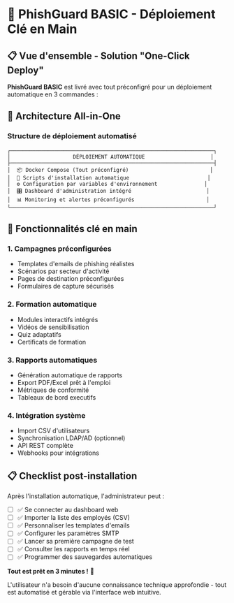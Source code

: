 # 🚀 PhishGuard BASIC - Déploiement Clé en Main

## 📋 Vue d'ensemble - Solution "One-Click Deploy"

**PhishGuard BASIC** est livré avec tout préconfigré pour un déploiement automatique en 3 commandes :


## 🎯 Architecture All-in-One

### Structure de déploiement automatisé
```
┌─────────────────────────────────────────────────────────────────┐
│                    DÉPLOIEMENT AUTOMATIQUE                     │
├─────────────────────────────────────────────────────────────────┤
│  📦 Docker Compose (Tout préconfigré)                          │
│  🔧 Scripts d'installation automatique                         │
│  ⚙️ Configuration par variables d'environnement               │
│  🎛️ Dashboard d'administration intégré                        │
│  📊 Monitoring et alertes préconfigurés                       │
└─────────────────────────────────────────────────────────────────┘
```

## 🚀 Fonctionnalités clé en main

### 1. **Campagnes préconfigurées**
- Templates d'emails de phishing réalistes
- Scénarios par secteur d'activité
- Pages de destination préconfigurées
- Formulaires de capture sécurisés

### 2. **Formation automatique**
- Modules interactifs intégrés
- Vidéos de sensibilisation
- Quiz adaptatifs
- Certificats de formation

### 3. **Rapports automatiques**
- Génération automatique de rapports
- Export PDF/Excel prêt à l'emploi
- Métriques de conformité
- Tableaux de bord executifs

### 4. **Intégration système**
- Import CSV d'utilisateurs
- Synchronisation LDAP/AD (optionnel)
- API REST complète
- Webhooks pour intégrations

## 📋 Checklist post-installation

Après l'installation automatique, l'administrateur peut :

- [ ] ✅ Se connecter au dashboard web
- [ ] ✅ Importer la liste des employés (CSV)
- [ ] ✅ Personnaliser les templates d'emails
- [ ] ✅ Configurer les paramètres SMTP
- [ ] ✅ Lancer sa première campagne de test
- [ ] ✅ Consulter les rapports en temps réel
- [ ] ✅ Programmer des sauvegardes automatiques

**Tout est prêt en 3 minutes !** 🚀

L'utilisateur n'a besoin d'aucune connaissance technique approfondie - tout est automatisé et gérable via l'interface web intuitive.
